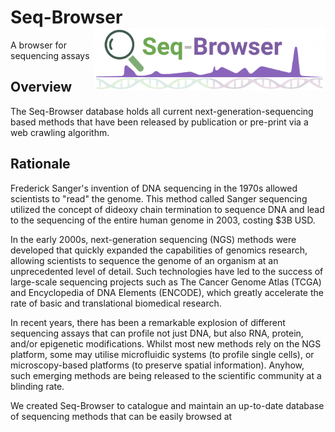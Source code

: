 
# Seq-Browser <img align="right" src="Seq-Browser_Logo1.png" style="height:100px;" />

A browser for sequencing assays


## Overview

The Seq-Browser database holds all current next-generation-sequencing based methods that have been released by publication or pre-print via a web crawling algorithm.

## Rationale

Frederick Sanger's invention of DNA sequencing in the 1970s allowed scientists to "read" the genome. This method called Sanger sequencing utilized the concept of dideoxy chain termination to sequence DNA and lead to the sequencing of the entire human genome in 2003, costing $3B USD.

In the early 2000s, next-generation sequencing (NGS) methods were developed that quickly expanded the capabilities of genomics research, allowing scientists to sequence the genome of an organism at an unprecedented level of detail. Such technologies have led to the success of large-scale sequencing projects such as The Cancer Genome Atlas (TCGA) and Encyclopedia of DNA Elements (ENCODE), which greatly accelerate the rate of basic and translational biomedical research.

In recent years, there has been a remarkable explosion of different sequencing assays that can profile not just DNA, but also RNA, protein, and/or epigenetic modifications. Whilst most new methods rely on the NGS platform, some may utilise microfluidic systems (to profile single cells), or microscopy-based platforms (to preserve spatial information). Anyhow, such emerging methods are being released to the scientific community at a blinding rate.

We created Seq-Browser to catalogue and maintain an up-to-date database of sequencing methods that can be easily browsed at <website-link>
